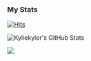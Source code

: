 ### My Stats

[![Hits](https://hits.seeyoufarm.com/api/count/incr/badge.svg?url=https%3A%2F%2Fgithub.com%2FKyliekyler&count_bg=%2379C83D&title_bg=%23555555&icon=github.svg&icon_color=%23E7E7E7&title=Profile+Views&edge_flat=false)](https://hits.seeyoufarm.com)

![Kyliekyler's GitHub Stats](https://github-readme-stats.vercel.app/api?username=Kyliekyler&show_icons=true&theme=gotham&count_private=true)

[![](https://github-readme-stats.vercel.app/api/top-langs/?username=Kyliekyler&layout=compact&theme=gotham&hide=css)](https://github.com/Kyliekyler)
